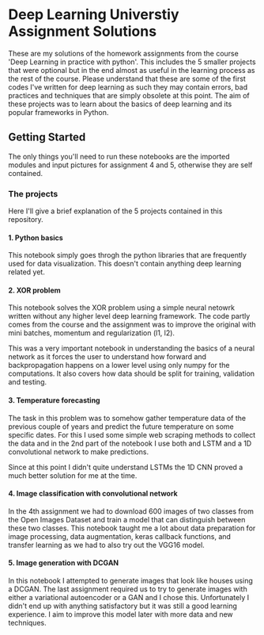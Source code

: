 # Deep Learning Universtiy Assignment Solutions

These are my solutions of the homework assignments from the course 'Deep Learning in practice with python'. This includes the 5 smaller projects that were optional but in the end almost as useful in the learning process as the rest of the course. Please understand that these are some of the first codes I've written for deep learning as such they may contain errors, bad practices and techniques that are simply obsolete at this point. The aim of these projects was to learn about the basics of deep learning and its popular frameworks in Python.

## Getting Started

The only things you'll need to run these notebooks are the imported modules and input pictures for assignment 4 and 5, otherwise they are self contained.

### The projects

Here I'll give a brief explanation of the 5 projects contained in this repository.

#### 1. Python basics
This notebook simply goes throgh the python libraries that are frequently used for data visualization. This doesn't contain anything deep learning related yet.

#### 2. XOR problem
This notebook solves the XOR problem using a simple neural netowrk written without any higher level deep learning framework. The code partly comes from the course and the assignment was to improve the original with mini batches, momentum and regularization (l1, l2).

This was a very important notebook in understanding the basics of a neural network as it forces the user to understand how forward and backpropagation happens on a lower level using only numpy for the computations. It also covers how data should be split for training, validation and testing.

#### 3. Temperature forecasting
The task in this problem was to somehow gather temperature data of the previous couple of years and predict the future temperature on some specific dates. For this I used some simple web scraping methods to collect the data and in the 2nd part of the notebook I use both and LSTM and a 1D convolutional network to make predictions. 

Since at this point I didn't quite understand LSTMs the 1D CNN proved a much better solution for me at the time.

#### 4. Image classification with convolutional network
In the 4th assignment we had to download 600 images of two classes from the Open Images Dataset and train a model that can distinguish between these two classes. This notebook taught me a lot about data preparation for image processing, data augmentation, keras callback functions, and transfer learning as we had to also try out the VGG16 model. 

#### 5. Image generation with DCGAN
In this notebook I attempted to generate images that look like houses using a DCGAN. The last assignment required us to try to generate images with either a variational autoencoder or a GAN and I chose this. Unfortunately I didn't end up with anything satisfactory but it was still a good learning experience. I aim to improve this model later with more data and new techniques.
